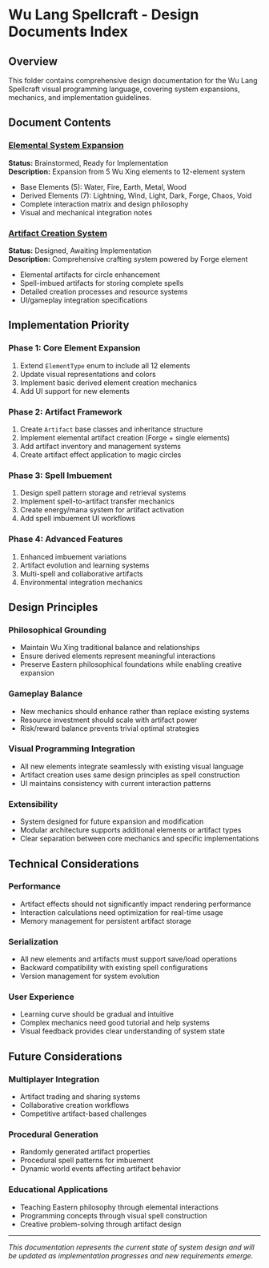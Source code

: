 # Wu Lang Spellcraft - Design Documents Index

## Overview
This folder contains comprehensive design documentation for the Wu Lang Spellcraft visual programming language, covering system expansions, mechanics, and implementation guidelines.

## Document Contents

### [Elemental System Expansion](./elemental-system-expansion.md)
**Status:** Brainstormed, Ready for Implementation  
**Description:** Expansion from 5 Wu Xing elements to 12-element system
- Base Elements (5): Water, Fire, Earth, Metal, Wood
- Derived Elements (7): Lightning, Wind, Light, Dark, Forge, Chaos, Void
- Complete interaction matrix and design philosophy
- Visual and mechanical integration notes

### [Artifact Creation System](./artifact-creation-system.md)
**Status:** Designed, Awaiting Implementation  
**Description:** Comprehensive crafting system powered by Forge element
- Elemental artifacts for circle enhancement
- Spell-imbued artifacts for storing complete spells
- Detailed creation processes and resource systems
- UI/gameplay integration specifications

## Implementation Priority

### Phase 1: Core Element Expansion
1. Extend `ElementType` enum to include all 12 elements
2. Update visual representations and colors
3. Implement basic derived element creation mechanics
4. Add UI support for new elements

### Phase 2: Artifact Framework
1. Create `Artifact` base classes and inheritance structure
2. Implement elemental artifact creation (Forge + single elements)
3. Add artifact inventory and management systems
4. Create artifact effect application to magic circles

### Phase 3: Spell Imbuement
1. Design spell pattern storage and retrieval systems
2. Implement spell-to-artifact transfer mechanics
3. Create energy/mana system for artifact activation
4. Add spell imbuement UI workflows

### Phase 4: Advanced Features
1. Enhanced imbuement variations
2. Artifact evolution and learning systems
3. Multi-spell and collaborative artifacts
4. Environmental integration mechanics

## Design Principles

### Philosophical Grounding
- Maintain Wu Xing traditional balance and relationships
- Ensure derived elements represent meaningful interactions
- Preserve Eastern philosophical foundations while enabling creative expansion

### Gameplay Balance
- New mechanics should enhance rather than replace existing systems
- Resource investment should scale with artifact power
- Risk/reward balance prevents trivial optimal strategies

### Visual Programming Integration
- All new elements integrate seamlessly with existing visual language
- Artifact creation uses same design principles as spell construction
- UI maintains consistency with current interaction patterns

### Extensibility
- System designed for future expansion and modification
- Modular architecture supports additional elements or artifact types
- Clear separation between core mechanics and specific implementations

## Technical Considerations

### Performance
- Artifact effects should not significantly impact rendering performance
- Interaction calculations need optimization for real-time usage
- Memory management for persistent artifact storage

### Serialization
- All new elements and artifacts must support save/load operations
- Backward compatibility with existing spell configurations
- Version management for system evolution

### User Experience
- Learning curve should be gradual and intuitive
- Complex mechanics need good tutorial and help systems
- Visual feedback provides clear understanding of system state

## Future Considerations

### Multiplayer Integration
- Artifact trading and sharing systems
- Collaborative creation workflows
- Competitive artifact-based challenges

### Procedural Generation
- Randomly generated artifact properties
- Procedural spell patterns for imbuement
- Dynamic world events affecting artifact behavior

### Educational Applications
- Teaching Eastern philosophy through elemental interactions
- Programming concepts through visual spell construction
- Creative problem-solving through artifact design

---

*This documentation represents the current state of system design and will be updated as implementation progresses and new requirements emerge.*

